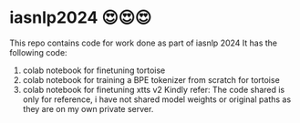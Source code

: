# iasnlp2024 😍😍😍
This repo contains code for work done as part of iasnlp 2024
It has the following code:
1) colab notebook for finetuning tortoise
2) colab notebook for training a BPE tokenizer from scratch for tortoise
3) colab notebook for finetuning xtts v2
Kindly refer: The code shared is only for reference, i have not shared model weights or original paths as they are on my own private server.
